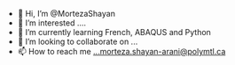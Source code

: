 - 👋 Hi, I’m @MortezaShayan
- 👀 I’m interested ....
- 🌱 I’m currently learning French, ABAQUS and Python
- 💞️ I’m looking to collaborate on ...
- 📫 How to reach me ...morteza.shayan-arani@polymtl.ca

<!---
MortezaShayan/MortezaShayan is a ✨ special ✨ repository because its `README.md` (this file) appears on your GitHub profile.
You can click the Preview link to take a look at your changes.
--->

